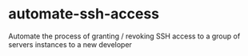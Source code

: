 # automate-ssh-access
Automate the process of granting / revoking SSH access to a group of servers instances to a new developer

